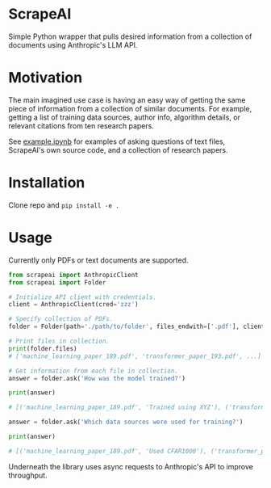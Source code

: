 # ScrapeAI
Simple Python wrapper that pulls desired information from a collection of documents using Anthropic's LLM API.

# Motivation
The main imagined use case is having an easy way of getting the same piece of information from a collection of similar documents. For example, getting a list of training data sources, author info, algorithm details, or relevant citations from ten research papers.

See [example.ipynb](https://github.com/keenangraham/ScrapeAI/blob/main/examples.ipynb) for examples of asking questions of text files, ScrapeAI's own source code, and a collection of research papers.

# Installation
Clone repo and `pip install -e .`

# Usage

Currently only PDFs or text documents are supported.

```python
from scrapeai import AnthropicClient
from scrapeai import Folder

# Initialize API client with credentials.
client = AnthropicClient(cred='zzz')

# Specify collection of PDFs.
folder = Folder(path='./path/to/folder', files_endwith=['.pdf'], client=client)

# Print files in collection.
print(folder.files)
# ['machine_learning_paper_189.pdf', 'transformer_paper_193.pdf', ...]

# Get information from each file in collection.
answer = folder.ask('How was the model trained?')

print(answer)

# [('machine_learning_paper_189.pdf', 'Trained using XYZ'), ('transformer_paper_193.pdf', 'Trained using WYX'), ...]

answer = folder.ask('Which data sources were used for training?')

print(answer)

# [('machine_learning_paper_189.pdf', 'Used CFAR1000'), ('transformer_paper_193.pdf', 'Used self-labeled cats'), ...]
```

Underneath the library uses async requests to Anthropic's API to improve throughput.